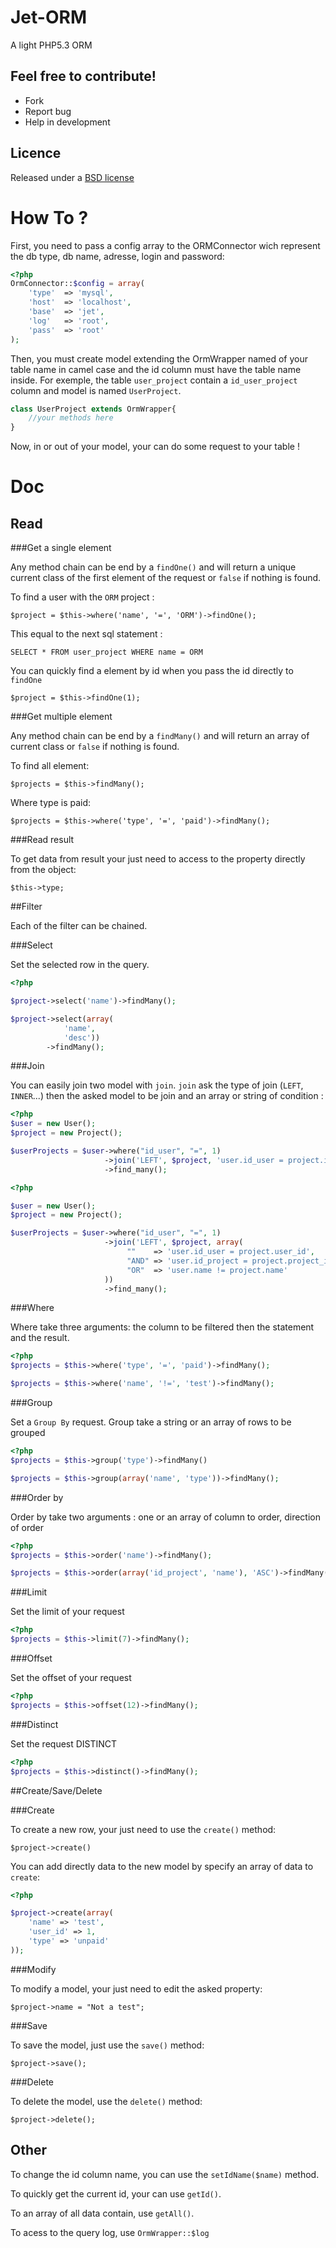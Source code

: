 Jet-ORM
=======

A light PHP5.3 ORM

Feel free to contribute!
------------------------

* Fork
* Report bug
* Help in development

Licence
-------

Released under a [BSD license](http://en.wikipedia.org/wiki/BSD_licenses)

How To ?
========

First, you need to pass a config array to the ORMConnector wich represent the db type, db name, adresse, login and password:

```php
<?php
OrmConnector::$config = array(
    'type'  => 'mysql',
    'host'  => 'localhost',
    'base'  => 'jet',
    'log'   => 'root',
    'pass'  => 'root'
);
```

Then, you must create model extending the OrmWrapper named of your table name in camel case and the id column must have the table name inside. For exemple, the table `user_project` contain a `id_user_project` column and model is named `UserProject`.

```php
class UserProject extends OrmWrapper{
    //your methods here
}
```

Now, in or out of your model, your can do some request to your table !

Doc
===

## Read

###Get a single element

Any method chain can be end by a `findOne()` and will return a unique current class of the first element of the request or `false` if nothing is found.

To find a user with the `ORM` project :

`$project = $this->where('name', '=', 'ORM')->findOne();`

This equal to the next sql statement : 

`SELECT * FROM user_project WHERE name = ORM`

You can quickly find a element by id when you pass the id directly to `findOne`

`$project = $this->findOne(1);`

###Get multiple element

Any method chain can be end by a `findMany()` and will return an array of current class or `false` if nothing is found.

To find all element:

`$projects = $this->findMany();`

Where type is paid: 

`$projects = $this->where('type', '=', 'paid')->findMany();`

###Read result

To get data from result your just need to access to the property directly from the object:

`$this->type;`

##Filter

Each of the filter can be chained.

###Select

Set the selected row in the query.

```php
<?php

$project->select('name')->findMany();

$project->select(array( 
            'name',
            'desc'))
        ->findMany();
```

###Join

You can easily join two model with `join`. `join` ask the type of join (`LEFT`, `INNER`...) then the asked model to be join and an array or string of condition :

```php 
<?php
$user = new User();
$project = new Project();

$userProjects = $user->where("id_user", "=", 1)
                     ->join('LEFT', $project, 'user.id_user = project.id_user')
                     ->find_many();
```

```php 
<?php

$user = new User();
$project = new Project();

$userProjects = $user->where("id_user", "=", 1)
                     ->join('LEFT', $project, array(
                          ""    => 'user.id_user = project.user_id',
                          "AND" => 'user.id_project = project.project_id',
                          "OR"  => 'user.name != project.name'
                     ))
                     ->find_many();
```

###Where

Where take three arguments: the column to be filtered then the statement and the result.

```php
<?php
$projects = $this->where('type', '=', 'paid')->findMany();

$projects = $this->where('name', '!=', 'test')->findMany();
```

###Group

Set a `Group By` request. Group take a string or an array of rows to be grouped

```php
<?php
$projects = $this->group('type')->findMany()

$projects = $this->group(array('name', 'type'))->findMany();
```

###Order by

Order by take two arguments : one or an array of column to order, direction of order

```php
<?php
$projects = $this->order('name')->findMany();

$projects = $this->order(array('id_project', 'name'), 'ASC')->findMany();
```

###Limit

Set the limit of your request

```php
<?php
$projects = $this->limit(7)->findMany();
```

###Offset

Set the offset of your request

```php
<?php
$projects = $this->offset(12)->findMany();
```

###Distinct

Set the request DISTINCT

```php
<?php
$projects = $this->distinct()->findMany();
```

##Create/Save/Delete

###Create

To create a new row, your just need to use the `create()` method:

`$project->create()`

You can add directly data to the new model by specify an array of data to `create`:

```php
<?php

$project->create(array(
    'name' => 'test',
    'user_id' => 1,
    'type' => 'unpaid'
));
```

###Modify

To modify a model, your just need to edit the asked property:

`$project->name = "Not a test";`

###Save

To save the model, just use the `save()` method:

`$project->save();`

###Delete

To delete the model, use the `delete()` method:

`$project->delete();`

## Other

To change the id column name, you can use the `setIdName($name)` method.

To quickly get the current id, your can use `getId()`.

To an array of all data contain, use `getAll()`.

To acess to the query log, use `OrmWrapper::$log`